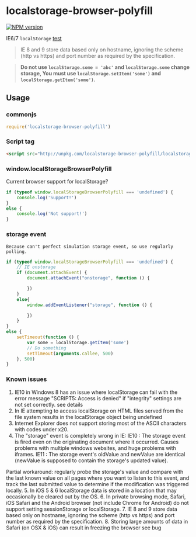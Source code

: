 # localstorage-browser-polyfill

[![NPM version](https://img.shields.io/npm/v/localstorage-browser-polyfill.svg?style=flat)](https://npmjs.org/package/localstorage-browser-polyfill)


IE6/7 `localStorage` [test](nimojs.github.io/localstorage-browser-polyfill/test.html)

> IE 8 and 9 store data based only on hostname, ignoring the scheme (http vs https) and port number as required by the specification.

> **Do not use `localStorage.some = 'abc'` and `localStorage.some` change storage, You must use `localStorage.setItem('some')` and `localStorage.getItem('some')`.**

## Usage

### commonjs
```js
require('localstorage-browser-polyfill')
```
###  Script tag
```html
<script src="http://unpkg.com/localstorage-browser-polyfill/localstorage-browser-polyfill.js"></script>
```

### window.localStorageBrowserPolyfill

Current browser support for localStorage?

```js
if (typeof window.localStorageBrowserPolyfill === 'undefined') {
    console.log('Support!')
}
else {
    console.log('Not support!')
}
```

### storage event

`Because can't perfect simulation storage event, so use regularly polling.`

```js
if (typeof window.localStorageBrowserPolyfill === 'undefined') {
    // IE onstorage
    if (document.attachEvent) {
        document.attachEvent("onstorage", function () {

        })
    }
    else{
        window.addEventListener("storage", function () {

        })
    }
}
else {
    setTimeout(function () {
        var some = localStorage.getItem('some')
        // Do something
        setTimeout(arguments.callee, 500)
    }, 500)
}
```

### Known issues

1. IE10 in Windows 8 has an issue where localStorage can fail with the error message "SCRIPT5: Access is denied" if "integrity" settings are not set correctly. see details
2. In IE attempting to access localStorage on HTML files served from the file system results in the localStorage object being undefined
3. Internet Explorer does not support storing most of the ASCII characters with codes under x20.
4. The "storage" event is completely wrong in IE:
IE10 : The storage event is fired even on the originating document where it occurred. Causes problems with multiple windows websites, and huge problems with iframes.
IE11 : The storage event's oldValue and newValue are identical (newValue is supposed to contain the storage's updated value).

Partial workaround: regularly probe the storage's value and compare with the last known value on all pages where you want to listen to this event, and track the last submitted value to determine if the modification was triggered locally.
5. In iOS 5 & 6 localStorage data is stored in a location that may occasionally be cleared out by the OS.
6. In private browsing mode, Safari, iOS Safari and the Android browser (not include Chrome for Android) do not support setting sessionStorage or localStorage.
7. IE 8 and 9 store data based only on hostname, ignoring the scheme (http vs https) and port number as required by the specification.
8. Storing large amounts of data in Safari (on OSX & iOS) can result in freezing the browser see bug
